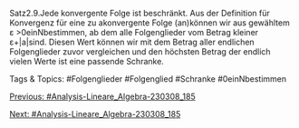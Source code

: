Satz2.9.Jede konvergente Folge ist beschränkt.
Aus der Definition für Konvergenz für eine zu akonvergente Folge (an)können wir aus gewähltem
ε >0einNbestimmen, ab dem alle Folgenglieder vom Betrag kleiner ε+|a|sind. Diesen Wert können
wir mit dem Betrag aller endlichen Folgenglieder zuvor vergleichen und den höchsten Betrag der endlich
vielen Werte ist eine passende Schranke.

   Tags & Topics:
   #Folgenglieder
   #Folgenglied
   #Schranke
   #0einNbestimmen

[Previous: #Analysis-Lineare_Algebra-230308_185](Analysis-Lineare_Algebra-230308_185.md)

[Next: #Analysis-Lineare_Algebra-230308_185](Analysis-Lineare_Algebra-230308_185.md)